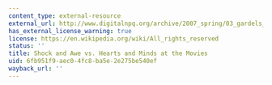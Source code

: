 ```yaml
---
content_type: external-resource
external_url: http://www.digitalnpq.org/archive/2007_spring/03_gardels_medavoy.html
has_external_license_warning: true
license: https://en.wikipedia.org/wiki/All_rights_reserved
status: ''
title: Shock and Awe vs. Hearts and Minds at the Movies
uid: 6fb951f9-aec0-4fc8-ba5e-2e275be540ef
wayback_url: ''
---
```

